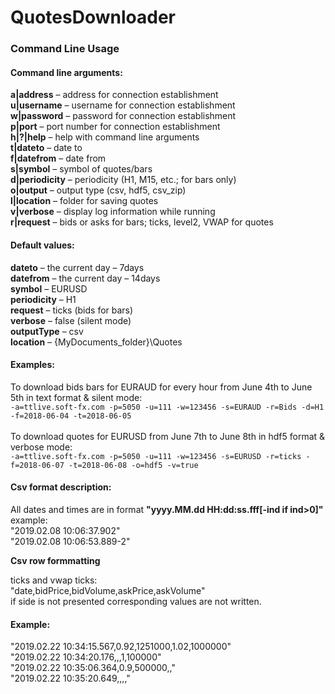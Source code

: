 # QuotesDownloader

### **Command Line Usage**<br />
#### **Command line arguments:**<br />
**a|address** –  address for connection establishment<br />
**u|username**  –  username for connection establishment<br />
**w|password** – password for connection establishment<br />
**p|port** –  port number for connection establishment<br />
**h|?|help** – help with command line arguments<br />
**t|dateto** – date to<br />
**f|datefrom** – date from<br />
**s|symbol** – symbol of quotes/bars<br />
**d|periodicity** – periodicity (H1, M15, etc.; for bars only)<br />
**o|output** – output type (csv, hdf5, csv_zip)<br />
**l|location** – folder for saving quotes<br />
**v|verbose** – display log information while running<br />
**r|request** – bids or asks for bars; ticks, level2, VWAP for quotes<br />
#### **Default values:**<br />
**dateto** – the current day – 7days<br />
**datefrom**  – the current day – 14days<br />
**symbol** – EURUSD<br />
**periodicity** – H1 <br />
**request** – ticks (bids for bars) <br />
**verbose** – false (silent mode)<br />
**outputType** – csv<br />
**location** – {MyDocuments_folder}\Quotes<br />
#### **Examples:**<br />
To download bids bars for EURAUD for every hour from June 4th to June 5th in text format & silent mode:<br />
```-a=ttlive.soft-fx.com -p=5050 -u=111 -w=123456 -s=EURAUD -r=Bids -d=H1 -f=2018-06-04 -t=2018-06-05```<br /><br />
To download quotes for EURUSD from June 7th to June 8th in hdf5 format & verbose mode:<br />
```-a=ttlive.soft-fx.com -p=5050 -u=111 -w=123456 -s=EURUSD -r=ticks -f=2018-06-07 -t=2018-06-08 -o=hdf5 -v=true```<br />

#### **Csv format description:**<br />
All dates and times are in format **"yyyy.MM.dd HH:dd:ss.fff[-ind if ind>0]"** example:<br /> 
"2019.02.08 10:06:37.902"<br />
"2019.02.08 10:06:53.889-2"<br />

**Csv row formmatting** <br />

ticks and vwap ticks: <br />
"date,bidPrice,bidVolume,askPrice,askVolume"<br />
if side is not presented corresponding values are not written.<br />

#### **Example:**<br /> 
"2019.02.22 10:34:15.567,0.92,1251000,1.02,1000000"<br />
"2019.02.22 10:34:20.176,,,1,100000"<br />
"2019.02.22 10:35:06.364,0.9,500000,,"<br />
"2019.02.22 10:35:20.649,,,,"<br />
